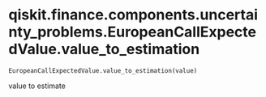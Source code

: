 # qiskit.finance.components.uncertainty\_problems.EuropeanCallExpectedValue.value\_to\_estimation

`EuropeanCallExpectedValue.value_to_estimation(value)`

value to estimate

